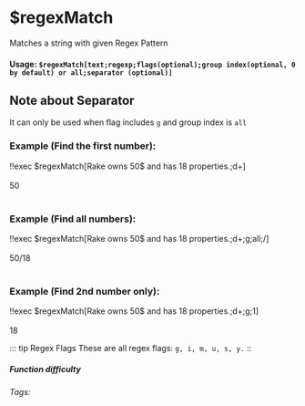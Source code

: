 # $regexMatch
Matches a string with given Regex Pattern

#### Usage: `$regexMatch[text;regexp;flags(optional);group index(optional, 0 by default) or all;separator (optional)]`

## Note about Separator
It can only be used when flag includes `g` and group index is `all`

### Example (Find the first number):
<discord-messages>
          <discord-message :bot="false" role-color="#ffcc9a" author="Member">
        !!exec $regexMatch[Rake owns 50$ and has 18 properties.;d+]<br><br>
          </discord-message>
          <discord-message :bot="true" role-color="#0099ff" author="Custom Command" avatar="https://media.discordapp.net/avatars/725721249652670555/781224f90c3b841ba5b40678e032f74a.webp">
        50<br><br>
        </discord-message>
</discord-messages>

### Example (Find all numbers):
<discord-messages>
          <discord-message :bot="false" role-color="#ffcc9a" author="Member">
        !!exec $regexMatch[Rake owns 50$ and has 18 properties.;d+;g;all;/]<br><br>
          </discord-message>
          <discord-message :bot="true" role-color="#0099ff" author="Custom Command" avatar="https://media.discordapp.net/avatars/725721249652670555/781224f90c3b841ba5b40678e032f74a.webp">
        50/18<br><br>
        </discord-message>
</discord-messages>

### Example (Find 2nd number only):
<discord-messages>
          <discord-message :bot="false" role-color="#ffcc9a" author="Member">
        !!exec $regexMatch[Rake owns 50$ and has 18 properties.;d+;g;1]<br><br>
          </discord-message>
          <discord-message :bot="true" role-color="#0099ff" author="Custom Command" avatar="https://media.discordapp.net/avatars/725721249652670555/781224f90c3b841ba5b40678e032f74a.webp">
        18
        </discord-message>
</discord-messages>

::: tip Regex Flags
These are all regex flags: `g, i, m, u, s, y.`
::
##### Function difficulty <Badge type=" warning" text="Medium" vertical="middle" /> 
###### Tags: <Badge type="tip" text="regex" vertical="middle" /> <Badge type="tip" text="search" vertical="middle" /> <Badge type="tip" text="find" vertical="middle" /> <Badge type="tip" text="search" vertical="middle" /> <Badge type="tip" text="match" vertical="middle" />


